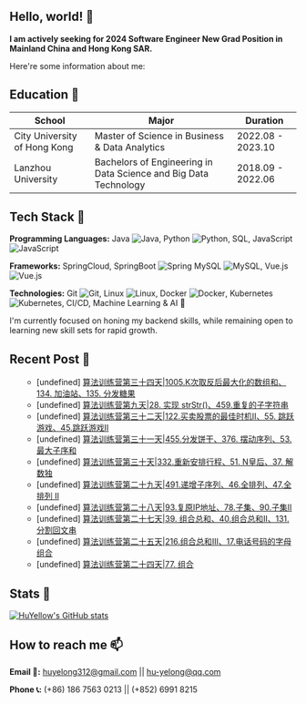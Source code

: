 ## Hello, world! 👋

**I am actively seeking for 2024 Software Engineer New Grad Position in Mainland China and Hong Kong SAR.**

Here're some information about me:

## Education 📕
|School|Major|Duration|
|---|---|---|
|City University of Hong Kong|Master of Science in Business & Data Analytics|2022.08 - 2023.10|
|Lanzhou University|Bachelors of Engineering in Data Science and Big Data Technology|2018.09 - 2022.06|

## Tech Stack 🔭
**Programming Languages:** Java ![Java](https://img.shields.io/badge/java-%23ED8B00.svg?style=for-the-badge&logo=openjdk&logoColor=white), 
Python ![Python](https://img.shields.io/badge/python-3670A0?style=for-the-badge&logo=python&logoColor=ffdd54),
SQL, 
JavaScript ![JavaScript](https://img.shields.io/badge/javascript-%23323330.svg?style=for-the-badge&logo=javascript&logoColor=%23F7DF1E)

**Frameworks:** SpringCloud, SpringBoot ![Spring](https://img.shields.io/badge/spring-%236DB33F.svg?style=for-the-badge&logo=spring&logoColor=white)
MySQL ![MySQL](https://img.shields.io/badge/mysql-%2300f.svg?style=for-the-badge&logo=mysql&logoColor=white),
Vue.js ![Vue.js](https://img.shields.io/badge/vuejs-%2335495e.svg?style=for-the-badge&logo=vuedotjs&logoColor=%234FC08D)

**Technologies:** Git ![Git](https://img.shields.io/badge/git-%23F05033.svg?style=for-the-badge&logo=git&logoColor=white), 
Linux ![Linux](https://img.shields.io/badge/Linux-FCC624?style=for-the-badge&logo=linux&logoColor=black), 
Docker ![Docker](https://img.shields.io/badge/docker-%230db7ed.svg?style=for-the-badge&logo=docker&logoColor=white), 
Kubernetes ![Kubernetes](https://img.shields.io/badge/kubernetes-%23326ce5.svg?style=for-the-badge&logo=kubernetes&logoColor=white), 
CI/CD, Machine Learning & AI 🤖

I'm currently focused on honing my backend skills, while remaining open to learning new skill sets for rapid growth.

## Recent Post 📰
<!-- posts start -->
<ul>
<ul>
<li>[undefined] <a href="https://juejin.cn/post/7272282550860595252">算法训练营第三十四天|1005.K次取反后最大化的数组和、134. 加油站、135. 分发糖果  </a></li>
<li>[undefined] <a href="https://juejin.cn/post/7271619706023526452">算法训练营第九天|28. 实现 strStr()、459.重复的子字符串</a></li>
<li>[undefined] <a href="https://juejin.cn/post/7271576714693427215">算法训练营第三十二天|122.买卖股票的最佳时机II、55. 跳跃游戏、45.跳跃游戏II </a></li>
<li>[undefined] <a href="https://juejin.cn/post/7271287829371273268">算法训练营第三十一天|455.分发饼干、376. 摆动序列、53. 最大子序和</a></li>
<li>[undefined] <a href="https://juejin.cn/post/7271287829370519604">算法训练营第三十天|332.重新安排行程、51. N皇后、37. 解数独 </a></li>
<li>[undefined] <a href="https://juejin.cn/post/7271073500399042600">算法训练营第二十九天|491.递增子序列、46.全排列、47.全排列 II</a></li>
<li>[undefined] <a href="https://juejin.cn/post/7270912998928039988">算法训练营第二十八天|93.复原IP地址、78.子集、90.子集II  </a></li>
<li>[undefined] <a href="https://juejin.cn/post/7270867067229667340">算法训练营第二十七天|39. 组合总和、40.组合总和II、131.分割回文串</a></li>
<li>[undefined] <a href="https://juejin.cn/post/7270800456862531623">算法训练营第二十五天|216.组合总和III、17.电话号码的字母组合</a></li>
<li>[undefined] <a href="https://juejin.cn/post/7270799565962854412">算法训练营第二十四天|77. 组合</a></li>
</ul>

</ul>
<!-- posts end -->

## Stats 🔢
[![HuYellow's GitHub stats](https://github-readme-stats.vercel.app/api?username=HuYellow&show_icons=true&theme=radical)](https://github.com/anuraghazra/github-readme-stats)

## How to reach me 📫
**Email 📧:** huyelong312@gmail.com || hu-yelong@qq.com

**Phone 📞:** (+86) 186 7563 0213 || (+852) 6991 8215
<!--
**HuYellow/HuYellow** is a ✨ _special_ ✨ repository because its `README.md` (this file) appears on your GitHub profile.

Here are some ideas to get you started:

- 🔭 I’m currently working on ...
- 🌱 I’m currently learning ...
- 👯 I’m looking to collaborate on ...
- 🤔 I’m looking for help with ...
- 💬 Ask me about ...
- 📫 How to reach me: ...
- 😄 Pronouns: ...
- ⚡ Fun fact: ...
-->
